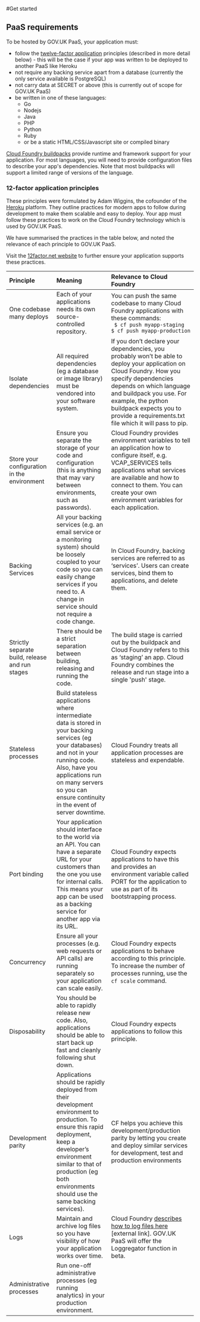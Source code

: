 #Get started

## PaaS requirements

To be hosted by GOV.UK PaaS, your application must:

* follow the [twelve-factor application](http://12factor.net/) principles (described in more detail below) - this will be the case if your app was written to be deployed to another PaaS like Heroku
* not require any backing service apart from a database (currently the only service available is PostgreSQL)
* not carry data at SECRET or above (this is currently out of scope for GOV.UK PaaS)
* be written in one of these languages:
    * Go
    * Nodejs
    * Java
    * PHP
    * Python
    * Ruby
    * or be a static HTML/CSS/Javascript site or compiled binary

[Cloud Foundry buildpacks](https://docs.cloudfoundry.org/buildpacks/) provide runtime and framework support for your application. For most languages, you will need to provide configuration files to describe your app's dependencies. Note that most buildpacks will support a limited range of versions of the language.

### 12-factor application principles
These principles were formulated by Adam Wiggins, the cofounder of the [Heroku](https://www.heroku.com/) platform. They outline practices for modern apps to follow during development to make them scalable and easy to deploy. Your app must follow these practices to work on the Cloud Foundry technology which is used by GOV.UK PaaS.

We have summarised the practices in the table below, and noted the relevance of each principle to GOV.UK PaaS.

Visit the [12factor.net website](http://12factor.net/) to further ensure your application supports these practices.

|Principle  |Meaning  |Relevance to Cloud Foundry  |
|:---|:---|:---|
|One codebase many deploys  |Each of your applications needs its own source-controlled repository.  |You can push the same codebase to many Cloud Foundry applications with these commands: <br>``` $ cf push myapp-staging``` <br/> ```$ cf push myapp-production```  |
|Isolate dependencies |All required dependencies (eg a database or image library) must be vendored into your software system.|If you don’t declare your dependencies, you probably won’t be able to deploy your application on Cloud Foundry. How you specify dependencies depends on which language and buildpack you use. For example, the python buildpack expects you to provide a requirements.txt file which it will pass to pip.  |
|Store your configuration in the environment  | Ensure you separate the storage of your code and configuration (this is anything that may vary between environments, such as passwords). |Cloud Foundry provides environment variables to tell an application how to configure itself, e.g. VCAP_SERVICES tells applications what services are available and how to connect to them. You can create your own environment variables for each application. |
|Backing Services  |All your backing services (e.g. an email service or a monitoring system) should be loosely coupled to your code so you can easily change services if you need to. A change in service should not require a code change.|In Cloud Foundry, backing services are referred to as ‘services’. Users can create services, bind them to applications, and delete them.  |
|Strictly separate build, release and run stages  |There should be a strict separation between building, releasing and running the code.  |The build stage is carried out by the buildpack and Cloud Foundry refers to this as ‘staging’ an app. Cloud Foundry combines the release and run stage into a single 'push' stage. |
|Stateless processes  |Build stateless applications where intermediate data is stored in your backing services (eg your databases) and not in your running code. Also, have you applications run on many servers so you can ensure continuity in the event of server downtime.  | Cloud Foundry treats all application processes are stateless and expendable.|
|Port binding  |Your application should interface to the world via an API. You can have a separate URL for your customers than the one you use for internal calls. This means your app can be used as a backing service for another app via its URL.  | Cloud Foundry expects applications to have this and provides an environment variable called PORT for the application to use as part of its bootstrapping process. |
|Concurrency  | Ensure all your processes (e.g. web requests or API calls) are running separately so your application can scale easily.  | Cloud Foundry expects applications to behave according to this principle. To increase the number of processes running, use the ```cf scale``` command.|
|Disposability  | You should be able to rapidly release new code. Also, applications should be able to start back up fast and cleanly following shut down.  | Cloud Foundry expects applications to follow this principle.|
|Development parity  | Applications should be rapidly deployed from their development environment to production.  To ensure this rapid deployment, keep a developer’s environment similar to that of production (eg both environments should use the same backing services).  | CF helps you achieve this development/production parity by letting you create and deploy similar services for development, test and production environments|
|Logs  | Maintain and archive log files so you have visibility of how your application works over time.  |Cloud Foundry [describes how to log files here](https://docs.cloudfoundry.org/devguide/deploy-apps/streaming-logs.html) [external link]. GOV.UK PaaS will offer the Loggregator function in beta. |
|Administrative processes  |Run one-off administrative processes (eg running analytics) in your production environment.  |  |
